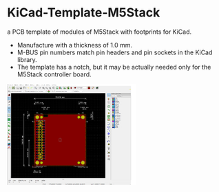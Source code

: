 # KiCad-Template-M5Stack
a PCB template of modules of M5Stack with footprints for KiCad.

- Manufacture with a thickness of 1.0 mm.
- M-BUS pin numbers match pin headers and pin sockets in the KiCad library.
- The template has a notch, but it may be actually needed only for the M5Stack controller board.

<img src="./image/bf-021.png" width=300>

